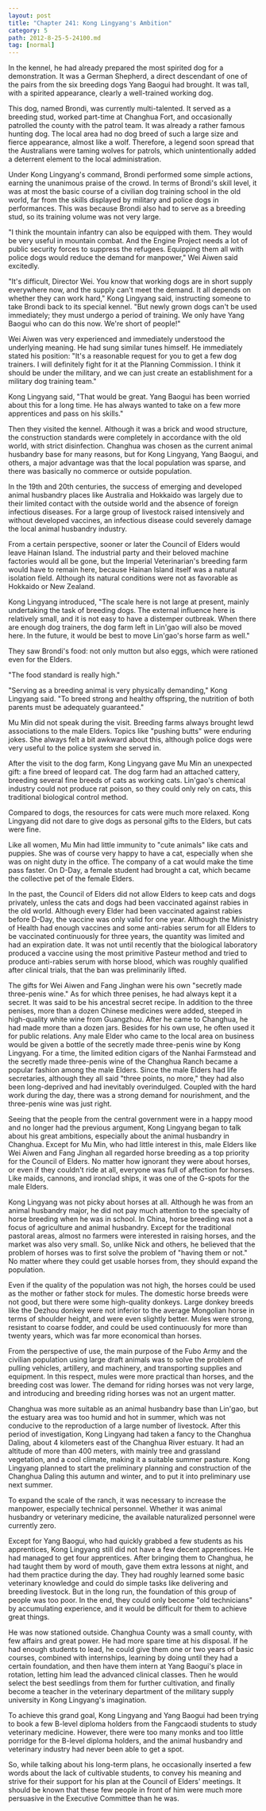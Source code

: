```yaml
---
layout: post
title: "Chapter 241: Kong Lingyang's Ambition"
category: 5
path: 2012-8-25-5-24100.md
tag: [normal]
---
```


In the kennel, he had already prepared the most spirited dog for a demonstration. It was a German Shepherd, a direct descendant of one of the pairs from the six breeding dogs Yang Baogui had brought. It was tall, with a spirited appearance, clearly a well-trained working dog.

This dog, named Brondi, was currently multi-talented. It served as a breeding stud, worked part-time at Changhua Fort, and occasionally patrolled the county with the patrol team. It was already a rather famous hunting dog. The local area had no dog breed of such a large size and fierce appearance, almost like a wolf. Therefore, a legend soon spread that the Australians were taming wolves for patrols, which unintentionally added a deterrent element to the local administration.

Under Kong Lingyang's command, Brondi performed some simple actions, earning the unanimous praise of the crowd. In terms of Brondi's skill level, it was at most the basic course of a civilian dog training school in the old world, far from the skills displayed by military and police dogs in performances. This was because Brondi also had to serve as a breeding stud, so its training volume was not very large.

"I think the mountain infantry can also be equipped with them. They would be very useful in mountain combat. And the Engine Project needs a lot of public security forces to suppress the refugees. Equipping them all with police dogs would reduce the demand for manpower," Wei Aiwen said excitedly.

"It's difficult, Director Wei. You know that working dogs are in short supply everywhere now, and the supply can't meet the demand. It all depends on whether they can work hard," Kong Lingyang said, instructing someone to take Brondi back to its special kennel. "But newly grown dogs can't be used immediately; they must undergo a period of training. We only have Yang Baogui who can do this now. We're short of people!"

Wei Aiwen was very experienced and immediately understood the underlying meaning. He had sung similar tunes himself. He immediately stated his position: "It's a reasonable request for you to get a few dog trainers. I will definitely fight for it at the Planning Commission. I think it should be under the military, and we can just create an establishment for a military dog training team."

Kong Lingyang said, "That would be great. Yang Baogui has been worried about this for a long time. He has always wanted to take on a few more apprentices and pass on his skills."

Then they visited the kennel. Although it was a brick and wood structure, the construction standards were completely in accordance with the old world, with strict disinfection. Changhua was chosen as the current animal husbandry base for many reasons, but for Kong Lingyang, Yang Baogui, and others, a major advantage was that the local population was sparse, and there was basically no commerce or outside population.

In the 19th and 20th centuries, the success of emerging and developed animal husbandry places like Australia and Hokkaido was largely due to their limited contact with the outside world and the absence of foreign infectious diseases. For a large group of livestock raised intensively and without developed vaccines, an infectious disease could severely damage the local animal husbandry industry.

From a certain perspective, sooner or later the Council of Elders would leave Hainan Island. The industrial party and their beloved machine factories would all be gone, but the Imperial Veterinarian's breeding farm would have to remain here, because Hainan Island itself was a natural isolation field. Although its natural conditions were not as favorable as Hokkaido or New Zealand.

Kong Lingyang introduced, "The scale here is not large at present, mainly undertaking the task of breeding dogs. The external influence here is relatively small, and it is not easy to have a distemper outbreak. When there are enough dog trainers, the dog farm left in Lin'gao will also be moved here. In the future, it would be best to move Lin'gao's horse farm as well."

They saw Brondi's food: not only mutton but also eggs, which were rationed even for the Elders.

"The food standard is really high."

"Serving as a breeding animal is very physically demanding," Kong Lingyang said. "To breed strong and healthy offspring, the nutrition of both parents must be adequately guaranteed."

Mu Min did not speak during the visit. Breeding farms always brought lewd associations to the male Elders. Topics like "pushing butts" were enduring jokes. She always felt a bit awkward about this, although police dogs were very useful to the police system she served in.

After the visit to the dog farm, Kong Lingyang gave Mu Min an unexpected gift: a fine breed of leopard cat. The dog farm had an attached cattery, breeding several fine breeds of cats as working cats. Lin'gao's chemical industry could not produce rat poison, so they could only rely on cats, this traditional biological control method.

Compared to dogs, the resources for cats were much more relaxed. Kong Lingyang did not dare to give dogs as personal gifts to the Elders, but cats were fine.

Like all women, Mu Min had little immunity to "cute animals" like cats and puppies. She was of course very happy to have a cat, especially when she was on night duty in the office. The company of a cat would make the time pass faster. On D-Day, a female student had brought a cat, which became the collective pet of the female Elders.

In the past, the Council of Elders did not allow Elders to keep cats and dogs privately, unless the cats and dogs had been vaccinated against rabies in the old world. Although every Elder had been vaccinated against rabies before D-Day, the vaccine was only valid for one year. Although the Ministry of Health had enough vaccines and some anti-rabies serum for all Elders to be vaccinated continuously for three years, the quantity was limited and had an expiration date. It was not until recently that the biological laboratory produced a vaccine using the most primitive Pasteur method and tried to produce anti-rabies serum with horse blood, which was roughly qualified after clinical trials, that the ban was preliminarily lifted.

The gifts for Wei Aiwen and Fang Jinghan were his own "secretly made three-penis wine." As for which three penises, he had always kept it a secret. It was said to be his ancestral secret recipe. In addition to the three penises, more than a dozen Chinese medicines were added, steeped in high-quality white wine from Guangzhou. After he came to Changhua, he had made more than a dozen jars. Besides for his own use, he often used it for public relations. Any male Elder who came to the local area on business would be given a bottle of the secretly made three-penis wine by Kong Lingyang. For a time, the limited edition cigars of the Nanhai Farmstead and the secretly made three-penis wine of the Changhua Ranch became a popular fashion among the male Elders. Since the male Elders had life secretaries, although they all said "three points, no more," they had also been long-deprived and had inevitably overindulged. Coupled with the hard work during the day, there was a strong demand for nourishment, and the three-penis wine was just right.

Seeing that the people from the central government were in a happy mood and no longer had the previous argument, Kong Lingyang began to talk about his great ambitions, especially about the animal husbandry in Changhua. Except for Mu Min, who had little interest in this, male Elders like Wei Aiwen and Fang Jinghan all regarded horse breeding as a top priority for the Council of Elders. No matter how ignorant they were about horses, or even if they couldn't ride at all, everyone was full of affection for horses. Like maids, cannons, and ironclad ships, it was one of the G-spots for the male Elders.

Kong Lingyang was not picky about horses at all. Although he was from an animal husbandry major, he did not pay much attention to the specialty of horse breeding when he was in school. In China, horse breeding was not a focus of agriculture and animal husbandry. Except for the traditional pastoral areas, almost no farmers were interested in raising horses, and the market was also very small. So, unlike Nick and others, he believed that the problem of horses was to first solve the problem of "having them or not." No matter where they could get usable horses from, they should expand the population.

Even if the quality of the population was not high, the horses could be used as the mother or father stock for mules. The domestic horse breeds were not good, but there were some high-quality donkeys. Large donkey breeds like the Dezhou donkey were not inferior to the average Mongolian horse in terms of shoulder height, and were even slightly better. Mules were strong, resistant to coarse fodder, and could be used continuously for more than twenty years, which was far more economical than horses.

From the perspective of use, the main purpose of the Fubo Army and the civilian population using large draft animals was to solve the problem of pulling vehicles, artillery, and machinery, and transporting supplies and equipment. In this respect, mules were more practical than horses, and the breeding cost was lower. The demand for riding horses was not very large, and introducing and breeding riding horses was not an urgent matter.

Changhua was more suitable as an animal husbandry base than Lin'gao, but the estuary area was too humid and hot in summer, which was not conducive to the reproduction of a large number of livestock. After this period of investigation, Kong Lingyang had taken a fancy to the Changhua Daling, about 4 kilometers east of the Changhua River estuary. It had an altitude of more than 400 meters, with mainly tree and grassland vegetation, and a cool climate, making it a suitable summer pasture. Kong Lingyang planned to start the preliminary planning and construction of the Changhua Daling this autumn and winter, and to put it into preliminary use next summer.

To expand the scale of the ranch, it was necessary to increase the manpower, especially technical personnel. Whether it was animal husbandry or veterinary medicine, the available naturalized personnel were currently zero.

Except for Yang Baogui, who had quickly grabbed a few students as his apprentices, Kong Lingyang still did not have a few decent apprentices. He had managed to get four apprentices. After bringing them to Changhua, he had taught them by word of mouth, gave them extra lessons at night, and had them practice during the day. They had roughly learned some basic veterinary knowledge and could do simple tasks like delivering and breeding livestock. But in the long run, the foundation of this group of people was too poor. In the end, they could only become "old technicians" by accumulating experience, and it would be difficult for them to achieve great things.

He was now stationed outside. Changhua County was a small county, with few affairs and great power. He had more spare time at his disposal. If he had enough students to lead, he could give them one or two years of basic courses, combined with internships, learning by doing until they had a certain foundation, and then have them intern at Yang Baogui's place in rotation, letting him lead the advanced clinical classes. Then he would select the best seedlings from them for further cultivation, and finally become a teacher in the veterinary department of the military supply university in Kong Lingyang's imagination.

To achieve this grand goal, Kong Lingyang and Yang Baogui had been trying to book a few B-level diploma holders from the Fangcaodi students to study veterinary medicine. However, there were too many monks and too little porridge for the B-level diploma holders, and the animal husbandry and veterinary industry had never been able to get a spot.

So, while talking about his long-term plans, he occasionally inserted a few words about the lack of cultivable students, to convey his meaning and strive for their support for his plan at the Council of Elders' meetings. It should be known that these few people in front of him were much more persuasive in the Executive Committee than he was.
